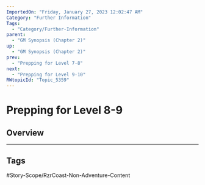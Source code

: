 ```yaml
---
ImportedOn: "Friday, January 27, 2023 12:02:47 AM"
Category: "Further Information"
Tags:
  - "Category/Further-Information"
parent:
  - "GM Synopsis (Chapter 2)"
up:
  - "GM Synopsis (Chapter 2)"
prev:
  - "Prepping for Level 7-8"
next:
  - "Prepping for Level 9-10"
RWtopicId: "Topic_5359"
---
```

# Prepping for Level 8-9
## Overview

---
## Tags
#Story-Scope/RzrCoast-Non-Adventure-Content

